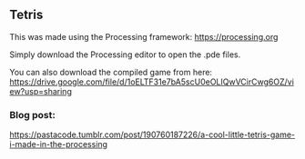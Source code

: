 ## Tetris

This was made using the Processing framework: https://processing.org 

Simply download the Processing editor to open the .pde files. 

You can also download the compiled game from here: https://drive.google.com/file/d/1oELTF31e7bA5scU0eOLIQwVCirCwg6OZ/view?usp=sharing

### Blog post:

https://pastacode.tumblr.com/post/190760187226/a-cool-little-tetris-game-i-made-in-the-processing


